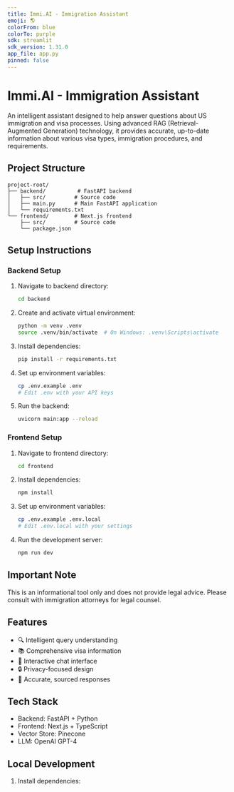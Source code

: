 ```yaml
---
title: Immi.AI - Immigration Assistant
emoji: 🌎
colorFrom: blue
colorTo: purple
sdk: streamlit
sdk_version: 1.31.0
app_file: app.py
pinned: false
---
```


# Immi.AI - Immigration Assistant

An intelligent assistant designed to help answer questions about US immigration and visa processes. Using advanced RAG (Retrieval-Augmented Generation) technology, it provides accurate, up-to-date information about various visa types, immigration procedures, and requirements.

## Project Structure

```
project-root/
├── backend/          # FastAPI backend
│   ├── src/         # Source code
│   ├── main.py      # Main FastAPI application
│   └── requirements.txt
└── frontend/        # Next.js frontend
    ├── src/         # Source code
    └── package.json
```

## Setup Instructions

### Backend Setup

1. Navigate to backend directory:
   ```bash
   cd backend
   ```

2. Create and activate virtual environment:
   ```bash
   python -m venv .venv
   source .venv/bin/activate  # On Windows: .venv\Scripts\activate
   ```

3. Install dependencies:
   ```bash
   pip install -r requirements.txt
   ```

4. Set up environment variables:
   ```bash
   cp .env.example .env
   # Edit .env with your API keys
   ```

5. Run the backend:
   ```bash
   uvicorn main:app --reload
   ```

### Frontend Setup

1. Navigate to frontend directory:
   ```bash
   cd frontend
   ```

2. Install dependencies:
   ```bash
   npm install
   ```

3. Set up environment variables:
   ```bash
   cp .env.example .env.local
   # Edit .env.local with your settings
   ```

4. Run the development server:
   ```bash
   npm run dev
   ```

## Important Note

This is an informational tool only and does not provide legal advice. Please consult with immigration attorneys for legal counsel.

## Features

- 🔍 Intelligent query understanding
- 📚 Comprehensive visa information
- 💬 Interactive chat interface
- 🔒 Privacy-focused design
- 🎯 Accurate, sourced responses

## Tech Stack

- Backend: FastAPI + Python
- Frontend: Next.js + TypeScript
- Vector Store: Pinecone
- LLM: OpenAI GPT-4

## Local Development

1. Install dependencies:
   ```